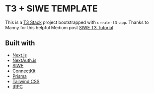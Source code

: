 # T3 + SIWE TEMPLATE

This is a [T3 Stack](https://create.t3.gg/) project bootstrapped with `create-t3-app`.
Thanks to Manny for this helpful Medium post [SIWE T3 Tutorial](https://codingwithmanny.medium.com/combine-sign-in-with-ethereum-with-create-t3-app-8f54604caeeb)

## Built with

- [Next.js](https://nextjs.org)
- [NextAuth.js](https://next-auth.js.org)
- [SIWE](https://github.com/spruceid/siwe)
- [ConnectKit](https://docs.family.co/connectkit/auth-with-nextjs#siwe-nextjs-implementation-section-1-install)
- [Prisma](https://prisma.io)
- [Tailwind CSS](https://tailwindcss.com)
- [tRPC](https://trpc.io)
